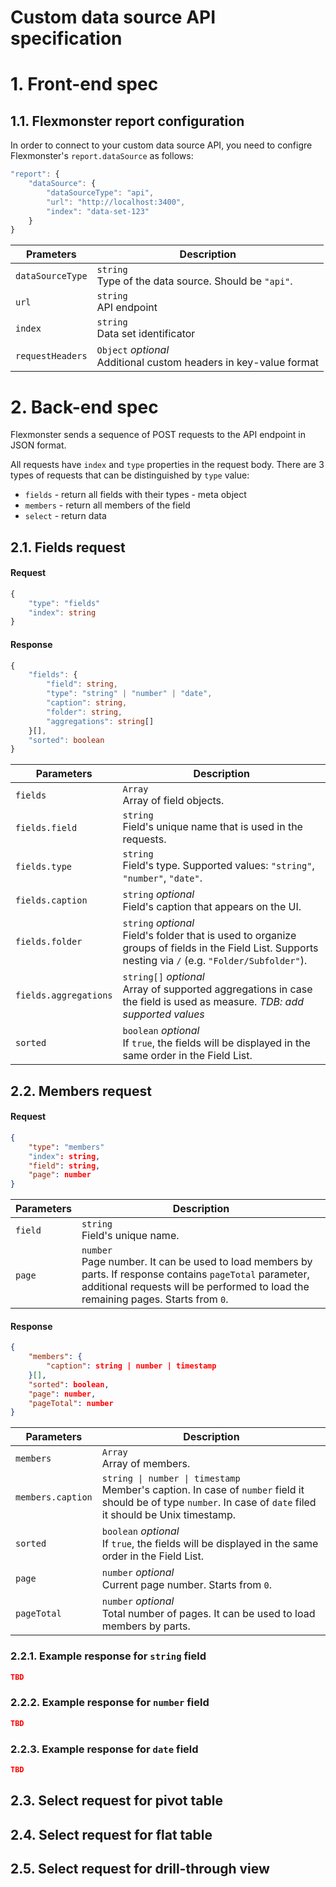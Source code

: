 # Custom data source API specification

# 1. Front-end spec

## 1.1. Flexmonster report configuration

In order to connect to your custom data source API, you need to configre Flexmonster's `report.dataSource` as follows:
```typescript
"report": {
    "dataSource": {
        "dataSourceType": "api",
        "url": "http://localhost:3400",
        "index": "data-set-123"
    }
}
```
| Prameters        | Description                                                           |
| ---------------- | --------------------------------------------------------------------- |
| `dataSourceType` | `string`<br> Type of the data source. Should be `"api"`.              |
| `url`            | `string`<br> API endpoint                                             |
| `index`          | `string`<br> Data set identificator                                   |
| `requestHeaders` | `Object` *optional*<br> Additional custom headers in key-value format |

# 2. Back-end spec

Flexmonster sends a sequence of POST requests to the API endpoint in JSON format.

All requests have `index` and `type` properties in the request body. There are 3 types of requests that can be distinguished by `type` value: 
- `fields` - return all fields with their types - meta object
- `members` - return all members of the field
- `select` - return data

## 2.1. Fields request

#### Request
```typescript
{
    "type": "fields"
    "index": string
}
```

#### Response
```typescript
{
    "fields": {
        "field": string,
        "type": "string" | "number" | "date",
        "caption": string,
        "folder": string,
        "aggregations": string[]
    }[],
    "sorted": boolean
}
```
| Parameters            | Description                                                                                                                                               |
| --------------------- | --------------------------------------------------------------------------------------------------------------------------------------------------------- |
| `fields`              | `Array`<br> Array of field objects.                                                                                                                       |
| `fields.field`        | `string`<br> Field's unique name that is used in the requests.                                                                                            |
| `fields.type`         | `string`<br> Field's type. Supported values: `"string"`, `"number"`, `"date"`.                                                                            |
| `fields.caption`      | `string` *optional*<br> Field's caption that appears on the UI.                                                                                           |
| `fields.folder`       | `string` *optional*<br> Field's folder that is used to organize groups of fields in the Field List. Supports nesting via `/` (e.g. `"Folder/Subfolder"`). |
| `fields.aggregations` | `string[]` *optional*<br> Array of supported aggregations in case the field is used as measure. *TDB: add supported values*                               |
| `sorted`              | `boolean` *optional*<br> If `true`, the fields will be displayed in the same order in the Field List.                                                     |

## 2.2. Members request

#### Request
```json
{
    "type": "members"
    "index": string,
    "field": string,
    "page": number
}
```
| Parameters | Description                                                                                                                                                                                        |
| ---------- | -------------------------------------------------------------------------------------------------------------------------------------------------------------------------------------------------- |
| `field`    | `string`<br> Field's unique name.                                                                                                                                                                  |
| `page`     | `number`<br> Page number. It can be used to load members by parts. If response contains `pageTotal` parameter, additional requests will be performed to load the remaining pages. Starts from `0`. |

#### Response
```json
{
    "members": {
        "caption": string | number | timestamp
    }[],
    "sorted": boolean,
    "page": number,
    "pageTotal": number
}
```
| Parameters        | Description                                                                                                                                                       |
| ----------------- | ----------------------------------------------------------------------------------------------------------------------------------------------------------------- |
| `members`         | `Array`<br> Array of members.                                                                                                                                     |
| `members.caption` | `string \| number \| timestamp`<br> Member's caption. In case of `number` field it should be of type `number`. In case of `date` filed it should be Unix timestamp. |
| `sorted`          | `boolean` *optional*<br> If `true`, the fields will be displayed in the same order in the Field List.                                                             |
| `page`            | `number` *optional*<br> Current page number. Starts from `0`.                                                                                                     |
| `pageTotal`       | `number` *optional*<br> Total number of pages. It can be used to load members by parts.                                                                           |

### 2.2.1. Example response for `string` field
```json
TBD
```

### 2.2.2. Example response for `number` field
```json
TBD
```

### 2.2.3. Example response for `date` field
```json
TBD
```

## 2.3. Select request for pivot table

## 2.4. Select request for flat table

## 2.5. Select request for drill-through view